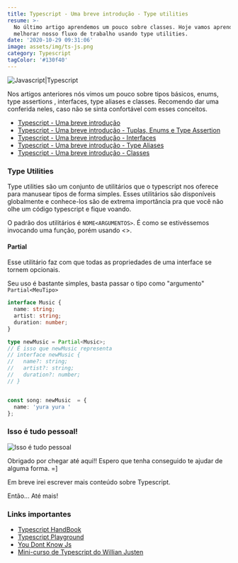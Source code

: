 ```yaml
---
title: Typescript - Uma breve introdução - Type utilities
resume: >-
  No último artigo aprendemos um pouco sobre classes. Hoje vamos aprender a
  melhorar nosso fluxo de trabalho usando type utilities.
date: '2020-10-29 09:31:06'
image: assets/img/ts-js.png
category: Typescript
tagColor: '#130f40'
---
```

![Javascript|Typescript](assets/img/ts-js.png)

Nos artigos anteriores nós vimos um pouco sobre tipos básicos, enums, type assertions , interfaces, type aliases e classes. Recomendo dar uma conferida neles, caso não se sinta confortável com esses conceitos.

* [Typescript - Uma breve introdução](https://www.crisgon.dev/typescript-uma-breve-introdu%C3%A7%C3%A3o/)
* [Typescript - Uma breve introdução - Tuplas, Enums e Type Assertion](https://www.crisgon.dev/typescript-uma-breve-introdu%C3%A7%C3%A3o-parte-2/)
* [Typescript - Uma breve introdução - Interfaces](https://www.crisgon.dev/typescript-uma-breve-introdu%C3%A7%C3%A3o-interfaces/)
* [Typescript - Uma breve introdução - Type Aliases](https://www.crisgon.dev/typescript-uma-breve-introdu%C3%A7%C3%A3o-type-aliases/)
* [Typescript - Uma breve introdução - Classes](https://www.crisgon.dev/typescript-uma-breve-introdu%C3%A7%C3%A3o-classes/)

### Type Utilities

Type utilities são um conjunto de utilitários que o typescript nos oferece  para manusear tipos de forma simples. Esses utilitários são disponíveis globalmente e conhece-los são de extrema importância pra que você não olhe um código typescript e fique voando.

O padrão dos utilitários é `NOME<ARGUMENTOS>`. É como se estivéssemos invocando uma função, porém usando <>.

#### Partial

Esse utilitário faz com que todas as propriedades de uma interface se tornem opcionais.

Seu uso é bastante simples, basta passar o tipo como "argumento" `Partial<MeuTipo>`

```typescript
interface Music {
  name: string;
  artist: string;
  duration: number;
}

type newMusic = Partial<Music>;
// É isso que newMusic representa
// interface newMusic {
//   name?: string;
//   artist?: string;
//   duration?: number;
// }


const song: newMusic  = {
  name: 'yura yura '
};

```



### Isso é tudo pessoal!

![Isso é tudo pessoal](https://i.pinimg.com/originals/2a/82/1e/2a821ee45ca3cbc384c0b70f730248ae.gif)

Obrigado por chegar até aqui!! Espero que tenha conseguido te ajudar de alguma forma. =]

Em breve irei escrever mais conteúdo sobre Typescript.

Então... Até mais!

### Links importantes

* [Typescript HandBook](https://www.typescriptlang.org/v2/docs/handbook/basic-types.html)
* [Typescript Playground](https://www.typescriptlang.org/play/index.html)
* [You Dont Know Js](https://github.com/getify/You-Dont-Know-JS)
* [Mini-curso de Typescript do Willian Justen](https://www.youtube.com/playlist?list=PLlAbYrWSYTiPanrzauGa7vMuve7_vnXG_)

